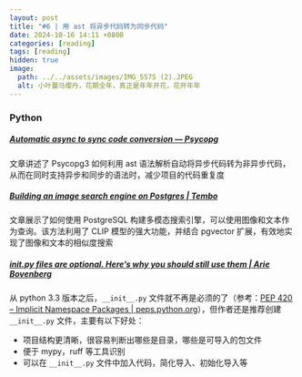 ```yaml
---
layout: post
title: "#6 | 用 ast 将异步代码转为同步代码"
date: 2024-10-16 14:11 +0800
categories: [reading]
tags: [reading]
hidden: true
image:
  path: ../../assets/images/IMG_5575 (2).JPEG
  alt: 小叶蔓马缨丹，花期全年，真正是年年开花，花开年年
---
```




### Python

##### [Automatic async to sync code conversion — Psycopg](https://www.psycopg.org/articles/2024/09/23/async-to-sync/ "Automatic async to sync code conversion — Psycopg")

文章讲述了 Psycopg3 如何利用 ast 语法解析自动将异步代码转为非异步代码，从而在同时支持异步和同步的语法时，减少项目的代码重复度



##### [Building an image search engine on Postgres \| Tembo](https://tembo.io/blog/image-search/ "Building an image search engine on Postgres \| Tembo")

文章展示了如何使用 PostgreSQL 构建多模态搜索引擎，可以使用图像和文本作为查询。该方法利用了 CLIP 模型的强大功能，并结合 pgvector 扩展，有效地实现了图像和文本的相似度搜索



##### [init.py files are optional. Here’s why you should still use them \| Arie Bovenberg](https://dev.arie.bovenberg.net/blog/still-use-init-py/ "init.py files are optional. Here’s why you should still use them \| Arie Bovenberg")

从 python 3.3 版本之后，`__init__.py` 文件就不再是必须的了（参考：[PEP 420 – Implicit Namespace Packages \| peps.python.org](https://peps.python.org/pep-0420/ "PEP 420 – Implicit Namespace Packages \| peps.python.org")），但作者还是推荐创建 `__init__.py` 文件，主要有以下好处：

- 项目结构更清晰，很容易判断出哪些是目录，哪些是可导入的包文件
- 便于 mypy，ruff 等工具识别
- 可以在 `__init__.py` 文件中加入代码，简化导入、初始化导入等





